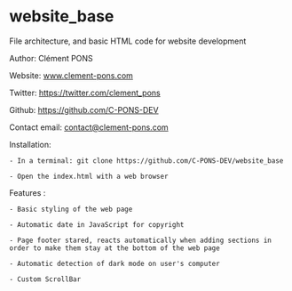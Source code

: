 # website_base
File architecture, and basic HTML code for website development

Author: Clément PONS 

Website: www.clement-pons.com

Twitter: https://twitter.com/clement_pons

Github: https://github.com/C-PONS-DEV

Contact email: contact@clement-pons.com

Installation:

    - In a terminal: git clone https://github.com/C-PONS-DEV/website_base

    - Open the index.html with a web browser
    
Features :

    - Basic styling of the web page
    
    - Automatic date in JavaScript for copyright
    
    - Page footer stared, reacts automatically when adding sections in order to make them stay at the bottom of the web page
    
    - Automatic detection of dark mode on user's computer

    - Custom ScrollBar
